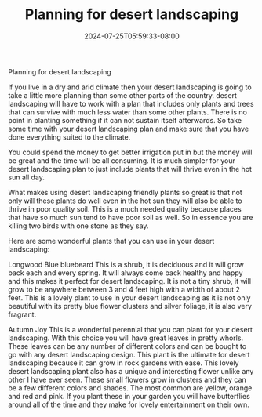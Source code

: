 ﻿---
title: "Planning for desert landscaping"
date: 2024-07-25T05:59:33-08:00
description: "Landscaping Tips for Web Success"
featured_image: "/images/Landscaping.jpg"
tags: ["Landscaping"]
---

Planning for desert landscaping

If you live in a dry and arid climate then your desert landscaping is going to take a little more planning than some other parts of the country. desert landscaping will have to work with a plan that includes only plants and trees that can survive with much less water than some other plants. There is no point in planting something if it can not sustain itself afterwards. So take some time with your desert landscaping plan and make sure that you have done everything suited to the climate.

You could spend the money to get better irrigation put in but the money will be great and the time will be all consuming. It is much simpler for your desert landscaping plan to just include plants that will thrive even in the hot sun all day.

What makes using desert landscaping friendly plants so great is that not only will these plants do well even in the hot sun they will also be able to thrive in poor quality soil. This is a much needed quality because places that have so much sun tend to have poor soil as well. So in essence you are killing two birds with one stone as they say.

Here are some wonderful plants that you can use in your desert landscaping:

Longwood Blue bluebeard
This is a shrub, it is deciduous and it will grow back each and every spring. It will always come back healthy and happy and this makes it perfect for desert landscaping. It is not a tiny shrub, it will grow to be anywhere between 3 and 4 feet high with a width of about 2 feet. This is a lovely plant to use in your desert landscaping as it is not only beautiful with its pretty blue flower clusters and silver foliage, it is also very fragrant.

Autumn Joy
This is a wonderful perennial that you can plant for your desert landscaping. With this choice you will have great leaves in pretty whorls. These leaves can be any number of different colors and can be bought to go with any desert landscaping design. This plant is the ultimate for desert landscaping because it can grow in rock gardens with ease. This lovely desert landscaping plant also has a unique and interesting flower unlike any other I have ever seen. These small flowers grow in clusters and they can be a few different colors and shades. The most common are yellow, orange and red and pink. If you plant these in your garden you will have butterflies around all of the time and they make for lovely entertainment on their own. 
